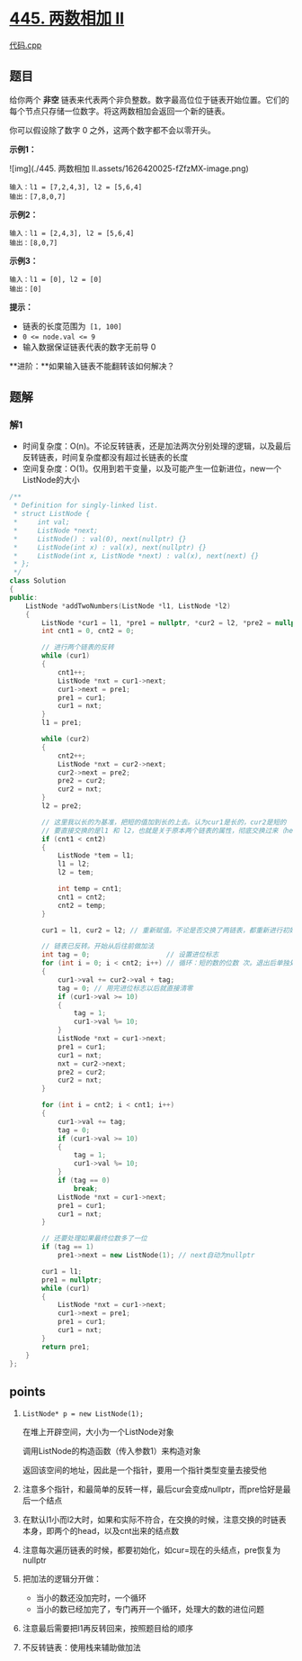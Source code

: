 # [445. 两数相加 II](https://leetcode.cn/problems/add-two-numbers-ii/)

[代码.cpp](445.cpp)  

## 题目

给你两个 **非空** 链表来代表两个非负整数。数字最高位位于链表开始位置。它们的每个节点只存储一位数字。将这两数相加会返回一个新的链表。

你可以假设除了数字 0 之外，这两个数字都不会以零开头。

 

**示例1：**

![img](./445. 两数相加 II.assets/1626420025-fZfzMX-image.png)

```
输入：l1 = [7,2,4,3], l2 = [5,6,4]
输出：[7,8,0,7]
```

**示例2：**

```
输入：l1 = [2,4,3], l2 = [5,6,4]
输出：[8,0,7]
```

**示例3：**

```
输入：l1 = [0], l2 = [0]
输出：[0]
```

 

**提示：**

- 链表的长度范围为` [1, 100]`
- `0 <= node.val <= 9`
- 输入数据保证链表代表的数字无前导 0

 

**进阶：**如果输入链表不能翻转该如何解决？



## 题解

### 解1

- 时间复杂度：O(n)。不论反转链表，还是加法两次分别处理的逻辑，以及最后反转链表，时间复杂度都没有超过长链表的长度
- 空间复杂度：O(1)。仅用到若干变量，以及可能产生一位新进位，new一个ListNode的大小

```cpp
/**
 * Definition for singly-linked list.
 * struct ListNode {
 *     int val;
 *     ListNode *next;
 *     ListNode() : val(0), next(nullptr) {}
 *     ListNode(int x) : val(x), next(nullptr) {}
 *     ListNode(int x, ListNode *next) : val(x), next(next) {}
 * };
 */
class Solution
{
public:
    ListNode *addTwoNumbers(ListNode *l1, ListNode *l2)
    {
        ListNode *cur1 = l1, *pre1 = nullptr, *cur2 = l2, *pre2 = nullptr;
        int cnt1 = 0, cnt2 = 0;

        // 进行两个链表的反转
        while (cur1)
        {
            cnt1++;
            ListNode *nxt = cur1->next;
            cur1->next = pre1;
            pre1 = cur1;
            cur1 = nxt;
        }
        l1 = pre1;

        while (cur2)
        {
            cnt2++;
            ListNode *nxt = cur2->next;
            cur2->next = pre2;
            pre2 = cur2;
            cur2 = nxt;
        }
        l2 = pre2;

        // 这里我以长的为基准，把短的值加到长的上去。认为cur1是长的，cur2是短的
        // 要直接交换的是l1 和 l2，也就是关于原本两个链表的属性，彻底交换过来（head 和 length）
        if (cnt1 < cnt2)
        {
            ListNode *tem = l1;
            l1 = l2;
            l2 = tem;

            int temp = cnt1;
            cnt1 = cnt2;
            cnt2 = temp;
        }

        cur1 = l1, cur2 = l2; // 重新赋值。不论是否交换了两链表，都重新进行初始化，开始从反转后的头往前走，进行加法

        // 链表已反转。开始从后往前做加法
        int tag = 0;                   // 设置进位标志
        for (int i = 0; i < cnt2; i++) // 循环：短的数的位数 次。退出后单独处理l1剩余的进位问题
        {
            cur1->val += cur2->val + tag;
            tag = 0; // 用完进位标志以后就直接清零
            if (cur1->val >= 10)
            {
                tag = 1;
                cur1->val %= 10;
            }
            ListNode *nxt = cur1->next;
            pre1 = cur1;
            cur1 = nxt;
            nxt = cur2->next;
            pre2 = cur2;
            cur2 = nxt;
        }

        for (int i = cnt2; i < cnt1; i++)
        {
            cur1->val += tag;
            tag = 0;
            if (cur1->val >= 10)
            {
                tag = 1;
                cur1->val %= 10;
            }
            if (tag == 0)
                break;
            ListNode *nxt = cur1->next;
            pre1 = cur1;
            cur1 = nxt;
        }

        // 还要处理如果最终位数多了一位
        if (tag == 1)
            pre1->next = new ListNode(1); // next自动为nullptr

        cur1 = l1;
        pre1 = nullptr;
        while (cur1)
        {
            ListNode *nxt = cur1->next;
            cur1->next = pre1;
            pre1 = cur1;
            cur1 = nxt;
        }
        return pre1;
    }
};
```





## points

1. `ListNode* p = new ListNode(1);`

   在堆上开辟空间，大小为一个ListNode对象

   调用ListNode的构造函数（传入参数1）来构造对象

   返回该空间的地址，因此是一个指针，要用一个指针类型变量去接受他

2. 注意多个指针，和最简单的反转一样，最后cur会变成nullptr，而pre恰好是最后一个结点

3. 在默认l1小而l2大时，如果和实际不符合，在交换的时候，注意交换的时链表本身，即两个的head，以及cnt出来的结点数

4. 注意每次遍历链表的时候，都要初始化，如cur=现在的头结点，pre恢复为nullptr

5. 把加法的逻辑分开做：

   - 当小的数还没加完时，一个循环
   - 当小的数已经加完了，专门再开一个循环，处理大的数的进位问题

6. 注意最后需要把l1再反转回来，按照题目给的顺序

7. 不反转链表：使用栈来辅助做加法